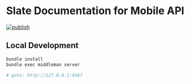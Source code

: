 Slate Documentation for Mobile API
===

[![publish](https://github.com/normbit/xiaoyu-api-doc/workflows/publish/badge.svg)](https://github.com/normbit/xiaoyu-api-doc/actions)

## Local Development

```sh
bundle install
bundle exec middleman server

# goto: http://127.0.0.1:4567
```
